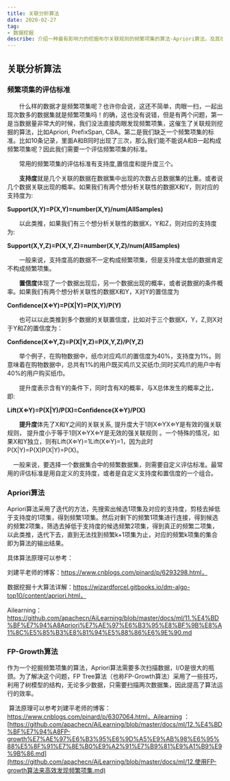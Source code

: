 ```yaml
---
title: 关联分析算法
date: 2020-02-27
tag:
- 数据挖掘
describe: 介绍一种最有影响力的挖掘布尔关联规则的频繁项集的算法-Apriori算法，及其改进算法FP-growth算法。
---
```


## 关联分析算法

### 频繁项集的评估标准

　　什么样的数据才是频繁项集呢？也许你会说，这还不简单，肉眼一扫，一起出现次数多的数据集就是频繁项集吗！的确，这也没有说错，但是有两个问题，第一是当数据量非常大的时候，我们没法直接肉眼发现频繁项集，这催生了关联规则挖掘的算法，比如Apriori, PrefixSpan, CBA。第二是我们缺乏一个频繁项集的标准。比如10条记录，里面A和B同时出现了三次，那么我们能不能说A和B一起构成频繁项集呢？因此我们需要一个评估频繁项集的标准。

　　常用的频繁项集的评估标准有支持度,置信度和提升度三个。

　　**支持度**就是几个关联的数据在数据集中出现的次数占总数据集的比重。或者说几个数据关联出现的概率。如果我们有两个想分析关联性的数据X和Y，则对应的支持度为:

**Support(X,Y)=P(X,Y)=number(X,Y)/num(AllSamples)**

　　以此类推，如果我们有三个想分析关联性的数据X，Y和Z，则对应的支持度为:

**Support(X,Y,Z)=P(X,Y,Z)=number(X,Y,Z)/num(AllSamples)**

　　一般来说，支持度高的数据不一定构成频繁项集，但是支持度太低的数据肯定不构成频繁项集。

　　**置信度**体现了一个数据出现后，另一个数据出现的概率，或者说数据的条件概率。如果我们有两个想分析关联性的数据X和Y，X对Y的置信度为

**Confidence(X⇐Y)=P(X|Y)=P(X,Y)/P(Y)**

　　也可以以此类推到多个数据的关联置信度，比如对于三个数据X，Y，Z,则X对于Y和Z的置信度为：

**Confidence(X⇐Y,Z)=P(X|Y,Z)=P(X,Y,Z)/P(Y,Z)**

　　举个例子，在购物数据中，纸巾对应鸡爪的置信度为40%，支持度为1%。则意味着在购物数据中，总共有1%的用户既买鸡爪又买纸巾;同时买鸡爪的用户中有40%的用户购买纸巾。

　　提升度表示含有Y的条件下，同时含有X的概率，与X总体发生的概率之比，即:

**Lift(X⇐Y)=P(X|Y)/P(X)=Confidence(X⇐Y)/P(X)**

　　**提升度**体先了X和Y之间的关联关系, 提升度大于1则X⇐YX⇐Y是有效的强关联规则， 提升度小于等于1则X⇐YX⇐Y是无效的强关联规则 。一个特殊的情况，如果X和Y独立，则有Lift(X⇐Y)=1Lift(X⇐Y)=1，因为此时P(X|Y)=P(X)P(X|Y)=P(X)。

 　一般来说，要选择一个数据集合中的频繁数据集，则需要自定义评估标准。最常用的评估标准是用自定义的支持度，或者是自定义支持度和置信度的一个组合。

### Apriori算法

​		Apriori算法采用了迭代的方法，先搜索出候选1项集及对应的支持度，剪枝去掉低于支持度的1项集，得到频繁1项集。然后对剩下的频繁1项集进行连接，得到候选的频繁2项集，筛选去掉低于支持度的候选频繁2项集，得到真正的频繁二项集，以此类推，迭代下去，直到无法找到频繁k+1项集为止，对应的频繁k项集的集合即为算法的输出结果。

具体算法原理可以参考：

刘建平老师的博客：https://www.cnblogs.com/pinard/p/6293298.html，

数据挖掘十大算法详解：https://wizardforcel.gitbooks.io/dm-algo-top10/content/apriori.html，

Ailearning： https://github.com/apachecn/AiLearning/blob/master/docs/ml/11.%E4%BD%BF%E7%94%A8Apriori%E7%AE%97%E6%B3%95%E8%BF%9B%E8%A1%8C%E5%85%B3%E8%81%94%E5%88%86%E6%9E%90.md



### FP-Growth算法

​		作为一个挖掘频繁项集的算法，Apriori算法需要多次扫描数据，I/O是很大的瓶颈。为了解决这个问题，FP Tree算法（也称FP-Growth算法）采用了一些技巧，利用了树模型的结构，无论多少数据，只需要扫描两次数据集，因此提高了算法运行的效率。

​		算法原理可以参考刘建平老师的博客：https://www.cnblogs.com/pinard/p/6307064.html，Ailearning ：[https://github.com/apachecn/AiLearning/blob/master/docs/ml/12.%E4%BD%BF%E7%94%A8FP-growth%E7%AE%97%E6%B3%95%E6%9D%A5%E9%AB%98%E6%95%88%E5%8F%91%E7%8E%B0%E9%A2%91%E7%B9%81%E9%A1%B9%E9%9B%86.md](https://github.com/apachecn/AiLearning/blob/master/docs/ml/12.使用FP-growth算法来高效发现频繁项集.md)



